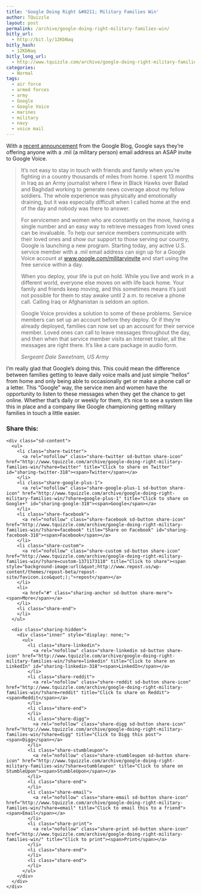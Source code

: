 ```yaml
---
title: 'Google Doing Right &#8211; Military Families Win'
author: TQuizzle
layout: post
permalink: /archive/google-doing-right-military-families-win/
bitly_url:
  - http://bit.ly/12KbNaq
bitly_hash:
  - 12KbNaq
bitly_long_url:
  - http://www.tquizzle.com/archive/google-doing-right-military-families-win/
categories:
  - Normal
tags:
  - air force
  - armed forces
  - army
  - Google
  - Google Voice
  - marines
  - military
  - navy
  - voice mail
---
```

With a <a rel="nofollow" target="_blank" href="http://googleblog.blogspot.com/2009/08/audio-care-packages-for-service-members.html">recent announcement</a> from the Google Blog, Google says they&#8217;re offering anyone with a .mil (a military person) email address an ASAP invite to Google Voice.

> It&#8217;s not easy to stay in touch with friends and family when you&#8217;re fighting in a country thousands of miles from home. I spent 13 months in Iraq as an Army journalist where I flew in Black Hawks over Balad and Baghdad working to generate news coverage about my fellow soldiers. The whole experience was physically and emotionally draining, but it was especially difficult when I called home at the end of the day and nobody was there to answer.
> 
> For servicemen and women who are constantly on the move, having a single number and an easy way to retrieve messages from loved ones can be invaluable. To help our service members communicate with their loved ones and show our support to those serving our country, Google is launching a new program. Starting today, any active U.S. service member with a .mil email address can sign up for a Google Voice account at <a rel="nofollow" target="_blank" href="http://www.google.com/militaryinvite">www.google.com/militaryinvite</a> and start using the free service within a day.
> 
> When you deploy, your life is put on hold. While you live and work in a different world, everyone else moves on with life back home. Your family and friends keep moving, and this sometimes means it&#8217;s just not possible for them to stay awake until 2 a.m. to receive a phone call. Calling Iraq or Afghanistan is seldom an option.
> 
> Google Voice provides a solution to some of these problems. Service members can set up an account before they deploy. Or if they&#8217;re already deployed, families can now set up an account for their service member. Loved ones can call to leave messages throughout the day, and then when that service member visits an Internet trailer, all the messages are right there. It&#8217;s like a care package in audio form.
> 
> <cite><em>Sergeant Dale Sweetnam, US Army</em></cite>

I&#8217;m really glad that Google&#8217;s doing this. This could mean the difference between families getting to leave daily voice mails and just simple &#8220;hellos&#8221; from home and only being able to occasionally get or make a phone call or a letter. This &#8220;Google&#8221; way, the service men and women have the opportunity to listen to these messages when they get the chance to get online. Whether that&#8217;s daily or weekly for them, it&#8217;s nice to see a system like this in place and a company like Google championing getting military families in touch a little easier.

<div class="sharedaddy sd-sharing-enabled">
  <div class="robots-nocontent sd-block sd-social sd-social-icon-text sd-sharing">
    <h3 class="sd-title">
      Share this:
    </h3>
    
    <div class="sd-content">
      <ul>
        <li class="share-twitter">
          <a rel="nofollow" class="share-twitter sd-button share-icon" href="http://www.tquizzle.com/archive/google-doing-right-military-families-win/?share=twitter" title="Click to share on Twitter" id="sharing-twitter-318"><span>Twitter</span></a>
        </li>
        <li class="share-google-plus-1">
          <a rel="nofollow" class="share-google-plus-1 sd-button share-icon" href="http://www.tquizzle.com/archive/google-doing-right-military-families-win/?share=google-plus-1" title="Click to share on Google+" id="sharing-google-318"><span>Google</span></a>
        </li>
        <li class="share-facebook">
          <a rel="nofollow" class="share-facebook sd-button share-icon" href="http://www.tquizzle.com/archive/google-doing-right-military-families-win/?share=facebook" title="Share on Facebook" id="sharing-facebook-318"><span>Facebook</span></a>
        </li>
        <li class="share-custom">
          <a rel="nofollow" class="share-custom sd-button share-icon" href="http://www.tquizzle.com/archive/google-doing-right-military-families-win/?share=custom-1371173110" title="Click to share"><span style="background-image:url(&quot;http://www.repost.us/wp-content/themes/repost-beta/repost-site/favicon.ico&quot;);">repost</span></a>
        </li>
        <li>
          <a href="#" class="sharing-anchor sd-button share-more"><span>More</span></a>
        </li>
        <li class="share-end">
        </li>
      </ul>
      
      <div class="sharing-hidden">
        <div class="inner" style="display: none;">
          <ul>
            <li class="share-linkedin">
              <a rel="nofollow" class="share-linkedin sd-button share-icon" href="http://www.tquizzle.com/archive/google-doing-right-military-families-win/?share=linkedin" title="Click to share on LinkedIn" id="sharing-linkedin-318"><span>LinkedIn</span></a>
            </li>
            <li class="share-reddit">
              <a rel="nofollow" class="share-reddit sd-button share-icon" href="http://www.tquizzle.com/archive/google-doing-right-military-families-win/?share=reddit" title="Click to share on Reddit"><span>Reddit</span></a>
            </li>
            <li class="share-end">
            </li>
            <li class="share-digg">
              <a rel="nofollow" class="share-digg sd-button share-icon" href="http://www.tquizzle.com/archive/google-doing-right-military-families-win/?share=digg" title="Click to Digg this post"><span>Digg</span></a>
            </li>
            <li class="share-stumbleupon">
              <a rel="nofollow" class="share-stumbleupon sd-button share-icon" href="http://www.tquizzle.com/archive/google-doing-right-military-families-win/?share=stumbleupon" title="Click to share on StumbleUpon"><span>StumbleUpon</span></a>
            </li>
            <li class="share-end">
            </li>
            <li class="share-email">
              <a rel="nofollow" class="share-email sd-button share-icon" href="http://www.tquizzle.com/archive/google-doing-right-military-families-win/?share=email" title="Click to email this to a friend"><span>Email</span></a>
            </li>
            <li class="share-print">
              <a rel="nofollow" class="share-print sd-button share-icon" href="http://www.tquizzle.com/archive/google-doing-right-military-families-win/" title="Click to print"><span>Print</span></a>
            </li>
            <li class="share-end">
            </li>
            <li class="share-end">
            </li>
          </ul>
        </div>
      </div>
    </div>
  </div>
</div>